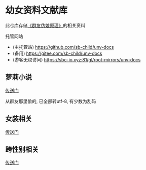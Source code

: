 # 幼女资料文献库
此仓库存储[《群友伪娘原理》](https://github.com/sb-child/crossdressing-principle)的相关资料

托管网站
+ (主托管站) https://github.com/sb-child/unv-docs
+ (备用) https://gitee.com/sb-child/unv-docs
+ (游客无权访问) https://sbc-io.xyz:81/gl/root-mirrors/unv-docs

## 萝莉小说
[传送门](./萝莉小说/)

从群友那里偷的, 已全部转utf-8, 有少数为乱码

## 女装相关
[传送门](./女装相关/README.md)

## 跨性别相关
[传送门](./跨性别相关/README.md)
